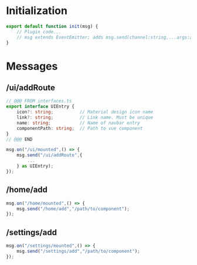 # Initialization
```typescript
export default function init(msg) {
    // Plugin code...
    // msg extends EventEmitter; adds msg.send(channel:string,...args:any) which also communicates with the renderer process
}
```

# Messages

## /ui/addRoute
```typescript
// @@@ FROM interfaces.ts
export interface UIEntry {
    icon?: string;          // Material design icon name
    link?: string;          // Link name. Must be unique
    name: string;           // Name of navbar entry
    componentPath: string;  // Path to vue component
}
// @@@ END

msg.on("/ui/mounted",() => {
    msg.send("/ui/addRoute",{
        ...
    } as UIEntry);
});
```

## /home/add
```typescript
msg.on("/home/mounted",() => {
    msg.send("/home/add","/path/to/component");
});
```

## /settings/add
```typescript
msg.on("/settings/mounted",() => {
    msg.send("/settings/add","/path/to/component");
});
```
